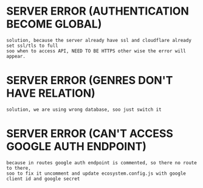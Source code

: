 # SERVER ERROR (AUTHENTICATION BECOME GLOBAL)

    solution, because the server already have ssl and cloudflare already set ssl/tls to full
    soo when to access API, NEED TO BE HTTPS other wise the error will appear.

# SERVER ERROR (GENRES DON'T HAVE RELATION)

    solution, we are using wrong database, soo just switch it

# SERVER ERROR (CAN'T ACCESS GOOGLE AUTH ENDPOINT)

    because in routes google auth endpoint is commented, so there no route to there,
    soo to fix it uncomment and update ecosystem.config.js with google client id and google secret

